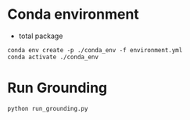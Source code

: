 # Conda environment

- total package
```
conda env create -p ./conda_env -f environment.yml
conda activate ./conda_env
```

# Run Grounding
```
python run_grounding.py
```